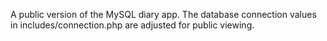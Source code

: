 A public version of the MySQL diary app. The database connection values in includes/connection.php are adjusted for public viewing.
